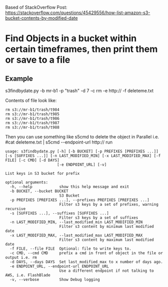 Based of StackOverflow Post: https://stackoverflow.com/questions/45429556/how-list-amazon-s3-bucket-contents-by-modified-date


# Find Objects in a bucket within certain timeframes, then print them or save to a file

## Example

s3findbydate.py -b mr-b1 -p "trash" -d 7 -c rm -e http://<device ip> -f deleteme.txt

Contents of file look like:

```
rm s3://mr-b1/trash/t984
rm s3://mr-b1/trash/t985
rm s3://mr-b1/trash/t986
rm s3://mr-b1/trash/t987
rm s3://mr-b1/trash/t988
```


Then you can use something like s5cmd to delete the object in Parallel
i.e.
#cat deleteme.txt | s5cmd --endpoint-url http://<device ip> run

```
usage: s3findbydate.py [-h] [-b BUCKET] [-p PREFIXES [PREFIXES ...]] [-s [SUFFIXES ...]] [-n LAST_MODIFIED_MIN] [-x LAST_MODIFIED_MAX] [-f FILE] [-c CMD] [-d DAYS]
                       [-e ENDPOINT_URL] [-v]

List keys in S3 bucket for prefix

optional arguments:
  -h, --help            show this help message and exit
  -b BUCKET, --bucket BUCKET
                        S3 Bucket
  -p PREFIXES [PREFIXES ...], --prefixes PREFIXES [PREFIXES ...]
                        Filter s3 keys by a set of prefixes, warning recursive
  -s [SUFFIXES ...], --suffixes [SUFFIXES ...]
                        Filter s3 keys by a set of suffixes
  -n LAST_MODIFIED_MIN, --last_modified_min LAST_MODIFIED_MIN
                        Filter s3 content by minimum last modified date
  -x LAST_MODIFIED_MAX, --last_modified_max LAST_MODIFIED_MAX
                        Filter s3 content by maximum last modified date
  -f FILE, --file FILE  Optional: file to write keys to.
  -c CMD, --cmd CMD     prefix a cmd in front of object in the file or output i.e. rm
  -d DAYS, --days DAYS  Set last_modified_max to x number of days ago.
  -e ENDPOINT_URL, --endpoint-url ENDPOINT_URL
                        Use a different endpoint if not talking to AWS, i.e. FlashBlade
  -v, --verbose         Show Debug logging
```
